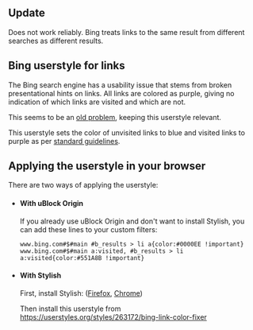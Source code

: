 ## Update
Does not work reliably. Bing treats links to the same result from different searches as different results.

## Bing userstyle for links

The Bing search engine has a usability issue that stems from broken presentational hints on links. All links are colored as purple,
giving no indication of which links are visited and which are not.

This seems to be an [old problem](https://www.bing.com/search?q=bing+all+links+purple), keeping this userstyle relevant.

This userstyle sets the color of unvisited links to blue and visited links to purple as per [standard guidelines](https://html.spec.whatwg.org/multipage/rendering.html#phrasing-content-3).

## Applying the userstyle in your browser

There are two ways of applying the userstyle:

- #### With uBlock Origin

  If you already use uBlock Origin and don't want to install Stylish, you can add these lines to your custom filters:
  ```
  www.bing.com#$#main #b_results > li a{color:#0000EE !important}
  www.bing.com#$#main a:visited, #b_results > li a:visited{color:#551A8B !important}
  ```

- #### With Stylish

  First, install Stylish: ([Firefox](https://addons.mozilla.org/en-US/firefox/addon/stylish/), [Chrome](https://chrome.google.com/webstore/detail/stylish-custom-themes-for/fjnbnpbmkenffdnngjfgmeleoegfcffe))

  Then install this userstyle from https://userstyles.org/styles/263172/bing-link-color-fixer
